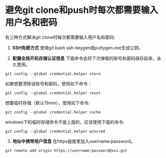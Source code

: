# 避免git clone和push时每次都需要输入用户名和密码
有三种方式解决git clone时每次都需要输入用户名和密码:
1. **SSH免密方式**
使用git bash ssh-keygen或puttygen.exe生成公钥。


2. **配置全局开机存储认证信息**
下面命令会将下次弹框的账号和密码保存起来，永久使用。
```
git config --global credential.helper store
```
如果想要清除该账号和密码，使用如下命令：

```
git config --global credential.helper reset
```

想要临时存储（默认15min），使用如下命令:
```
git config --global credential.helper cache
```
windows下的临时存储命令不是上面的，应该使用下面的命令:
```
git config --global credential.helper wincred
```

3. **地址中携带用户信息**
在https链接里加入username:password。
```
git remote add origin https://username:password@xxx.git
```